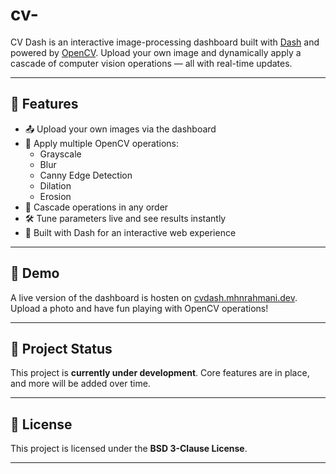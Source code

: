 # cv-

CV Dash is an interactive image-processing dashboard built with [Dash](https://dash.plotly.com/) and powered by [OpenCV](https://opencv.org/). Upload your own image and dynamically apply a cascade of computer vision operations — all with real-time updates.

---

## 🧩 Features

- 📤 Upload your own images via the dashboard
- 🧮 Apply multiple OpenCV operations:
  - Grayscale
  - Blur
  - Canny Edge Detection
  - Dilation
  - Erosion
- 🔧 Cascade operations in any order
- 🛠️ Tune parameters live and see results instantly
- 🚀 Built with Dash for an interactive web experience

---

## 📸 Demo

A live version of the dashboard is hosten on [cvdash.mhnrahmani.dev](https://cvdash.mhnrahmani.dev).
Upload a photo and have fun playing with OpenCV operations!

---

## 🚧 Project Status

This project is **currently under development**. Core features are in place, and more will be added over time.

---

## 📄 License

This project is licensed under the **BSD 3-Clause License**.

---
